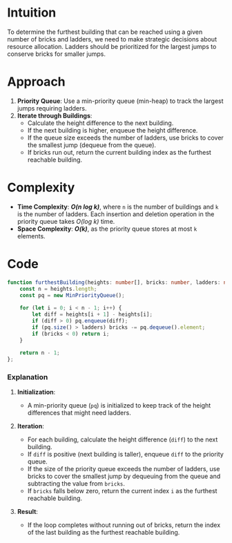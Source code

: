 # Intuition
To determine the furthest building that can be reached using a given number of bricks and ladders, we need to make strategic decisions about resource allocation. Ladders should be prioritized for the largest jumps to conserve bricks for smaller jumps.

# Approach
1. **Priority Queue**: Use a min-priority queue (min-heap) to track the largest jumps requiring ladders.
2. **Iterate through Buildings**:
   - Calculate the height difference to the next building.
   - If the next building is higher, enqueue the height difference.
   - If the queue size exceeds the number of ladders, use bricks to cover the smallest jump (dequeue from the queue).
   - If bricks run out, return the current building index as the furthest reachable building.

# Complexity
- **Time Complexity**: ***O(n log k)***, where `n` is the number of buildings and `k` is the number of ladders. Each insertion and deletion operation in the priority queue takes *O(log k)* time.
- **Space Complexity**: ***O(k)***, as the priority queue stores at most `k` elements.

# Code

```typescript
function furthestBuilding(heights: number[], bricks: number, ladders: number): number {
    const n = heights.length;
    const pq = new MinPriorityQueue();
    
    for (let i = 0; i < n - 1; i++) {
        let diff = heights[i + 1] - heights[i];
        if (diff > 0) pq.enqueue(diff);
        if (pq.size() > ladders) bricks -= pq.dequeue().element;
        if (bricks < 0) return i;
    }
    
    return n - 1;
};

```

### Explanation
1. **Initialization**:
   - A min-priority queue (`pq`) is initialized to keep track of the height differences that might need ladders.
   
2. **Iteration**:
   - For each building, calculate the height difference (`diff`) to the next building.
   - If `diff` is positive (next building is taller), enqueue `diff` to the priority queue.
   - If the size of the priority queue exceeds the number of ladders, use bricks to cover the smallest jump by dequeuing from the queue and subtracting the value from `bricks`.
   - If `bricks` falls below zero, return the current index `i` as the furthest reachable building.

3. **Result**:
   - If the loop completes without running out of bricks, return the index of the last building as the furthest reachable building.